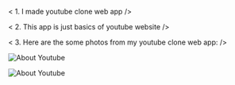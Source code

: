 

< 1. I made youtube clone web app />

< 2. This app is just basics of youtube website />

< 3. Here are the some photos from my youtube clone web app: />



![About Youtube](file:///Users/ozgurdemirbacak/Desktop/Screenshot%202023-08-14%20at%2009.50.34.png)

![About Youtube](file:///Users/ozgurdemirbacak/Desktop/Screenshot%202023-08-14%20at%2009.50.44.png)
